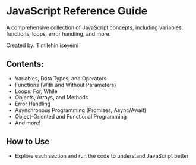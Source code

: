 # JavaScript Reference Guide

A comprehensive collection of JavaScript concepts, including variables, functions, loops, error handling, and more.

Created by: Timilehin iseyemi

## Contents:
- Variables, Data Types, and Operators
- Functions (With and Without Parameters)
- Loops: For, While
- Objects, Arrays, and Methods
- Error Handling
- Asynchronous Programming (Promises, Async/Await)
- Object-Oriented and Functional Programming
- And more!

## How to Use
- Explore each section and run the code to understand JavaScript better.
